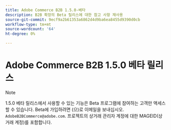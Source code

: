 ```yaml
---
title: Adobe Commerce B2B 1.5.0-베타
description: B2B 확장의 Beta 릴리스에 대한 참고 사항 재사용
source-git-commit: 9ecf9a2b61353a6862d4d9ba6ea8455d9390d0cb
workflow-type: tm+mt
source-wordcount: '64'
ht-degree: 0%

---
```


# Adobe Commerce B2B 1.5.0 베타 릴리스

>[!NOTE]
>
>1.5.0 베타 릴리스에서 사용할 수 있는 기능은 Beta 프로그램에 참여하는 고객만 액세스할 수 있습니다. Beta에 가입하려면 (으)로 이메일을 보내십시오. `AdobeB2BCommerce@adobe.com`. 프로젝트의 상거래 관리자 계정에 대한 MAGEID(상거래 계정)를 포함합니다.
